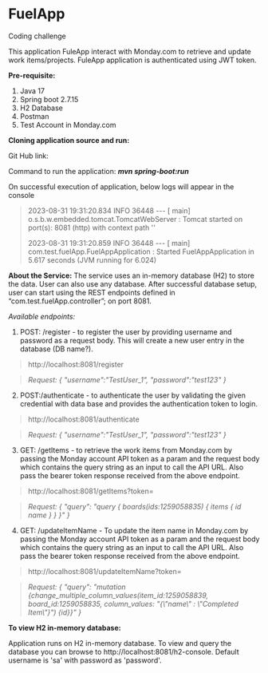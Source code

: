 # FuelApp
Coding challenge

This application FuleApp interact with Monday.com to retrieve and update work items/projects. FuleApp application is authenticated using JWT token.

**Pre-requisite:**
1.	Java 17 
2.	Spring boot 2.7.15
3.	H2 Database
4.	Postman 
5.	Test Account in Monday.com

**Cloning application source and run:**

Git Hub link: 

Command to run the application:  ***mvn spring-boot:run***

On successful execution of application, below logs will appear in the console

> 2023-08-31 19:31:20.834  INFO 36448 --- [           main] o.s.b.w.embedded.tomcat.TomcatWebServer  : Tomcat started on port(s): 8081 (http) with context path ''
> 
> 2023-08-31 19:31:20.859  INFO 36448 --- [           main] com.test.fuelApp.FuelAppApplication      : Started FuelAppApplication in 5.617 seconds (JVM running for 6.024) 

**About the Service:**
The service uses an in-memory database (H2) to store the data. User can also use any database. After successful database setup, user can start using the REST endpoints defined in “com.test.fuelApp.controller”; on port 8081.

_Available endpoints:_

1.	POST: /register - to register the user by providing username and password as a request body. This will create a new user entry in the database (DB name?).

> http://localhost:8081/register

> _Request:
> {
>    "username":"TestUser_1",
>    "password":"test123"
> }_

2.	POST:/authenticate - to authenticate the user by validating the given credential with data base and provides the authentication token to login.

> http://localhost:8081/authenticate

> _Request:
> {
>    "username":"TestUser_1",
>    "password":"test123"
> }_

3.	GET: /getItems - to retrieve the work items from Monday.com by passing the Monday account API token as a param and the request body which contains the query string as an input to call the API URL. Also pass the bearer token response received from the above endpoint.

> http://localhost:8081/getItems?token=<XXXXXXXXX>

> _Request:
> {
>    "query": "query { boards(ids:1259058835) { items { id name } } }"
> }_

4.	GET: /updateItemName - To update the item name in Monday.com by passing the Monday account API token as a param and the request body which contains the query string as an input to call the API URL. Also pass the bearer token response received from the above endpoint.

> http://localhost:8081/updateItemName?token=<XXXXXX>

> _Request:
> {
>    "query": "mutation {change_multiple_column_values(item_id:1259058839, board_id:1259058835, column_values: \"{\\\"name\\\" : \\\"Completed Item\\\"}\") {id}}" 
> }_


**To view H2 in-memory database:**

Application runs on H2 in-memory database. To view and query the database you can browse to http://localhost:8081/h2-console. 
Default username is 'sa' with password as 'password'.

